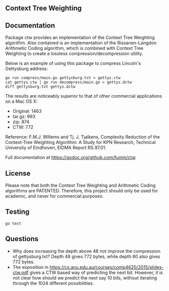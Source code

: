 Context Tree Weighting
-----

## Documentation
Package ctw provides an implementation of the Context Tree Weighting algorithm. Also contained is an implementation of the Rissanen-Langdon Arithmetic Coding algorithm, which is combined with Context Tree Weighting to create a lossless compression/decompression utility.

Below is an example of using this package to compress Lincoln's Gettysburg address:

```
go run compress/main.go gettysburg.txt > gettys.ctw
cat gettys.ctw | go run decompress/main.go > gettys.dctw
diff gettysburg.txt gettys.dctw
```

The results are noticeably superior to that of other commercial applications on a Mac OS X:
  * Original: 1463
  * tar.gz: 993
  * zip: 874
  * CTW: 772

Reference: F.M.J. Willems and Tj. J. Tjalkens, Complexity Reduction of the Context-Tree Weighting Algorithm: A Study for KPN Research, Technical University of Eindhoven, EIDMA Report RS.97.01.

Full documentation at https://godoc.org/github.com/fumin/ctw.

## License
Please note that both the Context Tree Weighting and Arithmetic Coding algorithms are PATENTED.
Therefore, this project should only be used for academic, and never for commercial purposes.

## Testing
`go test`

## Questions
* Why does increasing the depth above 48 not improve the compression of gettysburg.txt? Depth 48 gives 772 bytes, while depth 60 also gives 772 bytes.
* The exposition in https://cs.anu.edu.au/courses/comp4620/2015/slides-ctw.pdf gives a CTW based way of predicting the next bit. However, it is not clear how should we predict the next say 10 bits, without iterating through the 1024 different possibilities.
